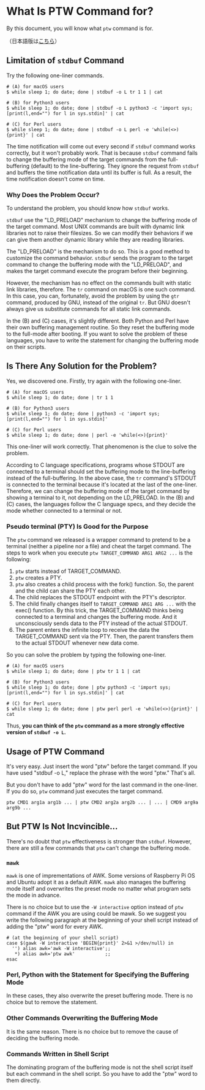 # What Is PTW Command for?

By this document, you will know what `ptw` command is for.

（日本語版は[こちら](ptw.info.ja.md)）


## Limitation of `stdbuf` Command

Try the following one-liner commands.

```sh:
# (A) for macOS users
$ while sleep 1; do date; done | stdbuf -o L tr 1 1 | cat

# (B) for Python3 users
$ while sleep 1; do date; done | stdbuf -o L python3 -c 'import sys; [print(l,end="") for l in sys.stdin]' | cat

# (C) for Perl users
$ while sleep 1; do date; done | stdbuf -o L perl -e 'while(<>){print}' | cat
```

The time notification will come out every second if `stdbuf` command works correctly, but it won't probably work. That is because `stdbuf` command fails to change the buffering mode of the target commands from the full-buffering (default) to the line-buffering. They ignore the request from `stdbuf` and buffers the time notification data until its buffer is full. As a result, the time notification doesn't come on time.

### Why Does the Problem Occur?

To understand the problem, you should know how `stdbuf` works.

`stdbuf` use the "LD_PRELOAD" mechanism to change the buffering mode of the target command. Most UNIX commands are built with dynamic link libraries not to raise their filesizes. So we can modify their behaviors if we can give them another dynamic library while they are reading libraries.

The "LD_PRELOAD" is the mechanism to do so. This is a good method to customize the command behavior. `stdbuf` sends the program to the target command to change the buffering mode with the "LD_PRELOAD", and makes the target command execute the program before their beginning.

However, the mechanism has no effect on the commands built with static link libraries, therefore. The `tr` command on macOS is one such command. In this case, you can, fortunately, avoid the problem by using the `gtr` command, produced by GNU, instead of the original `tr`. But GNU doesn't always give us substitute commands for all static link commands.

In the (B) and (C) cases, it's slightly different. Both Python and Perl have their own buffering management routine. So they reset the buffering mode to the full-mode after booting. If you want to solve the problem of these languages, you have to write the statement for changing the buffering mode on their scripts.

## Is There Any Solution for the Problem?

Yes, we discovered one. Firstly, try again with the following one-liner.

```sh:
# (A) for macOS users
$ while sleep 1; do date; done | tr 1 1

# (B) for Python3 users
$ while sleep 1; do date; done | python3 -c 'import sys; [print(l,end="") for l in sys.stdin]'

# (C) for Perl users
$ while sleep 1; do date; done | perl -e 'while(<>){print}'
```

This one-liner will work correctly. That phenomenon is the clue to solve the problem.

According to C language specifications, programs whose STDOUT are connected to a terminal should set the buffering mode to the line-buffering instead of the full-buffering. In the above case, the `tr` command's STDOUT is connected to the terminal because it's located at the last of the one-liner. Therefore, we can change the buffering mode of the target command by showing a terminal to it, not depending on the LD_PRELOAD. In the (B) and (C) cases, the languages follow the C language specs, and they decide the mode whether connected to a terminal or not.

### Pseudo terminal (PTY) Is Good for the Purpose

The `ptw` command we released is a wrapper command to pretend to be a terminal (neither a pipeline nor a file) and cheat the target command. The steps to work when you execute `ptw TARGET_COMMAND ARG1 ARG2 ...` is the following:

1. `ptw` starts instead of TARGET_COMMAND.
1. `ptw` creates a PTY.
1. `ptw` also creates a child process with the fork() function. So, the parent and the child can share the PTY each other.
1. The child replaces the STDOUT endpoint with the PTY's descriptor.
1. The child finally changes itself to `TARGET_COMMAND ARG1 ARG ...` with the exec() function. By this trick, the TARGET_COMMAND thinks being connected to a terminal and changes the buffering mode. And it unconsciously sends data to the PTY instead of the actual STDOUT.
1. The parent enters the infinite loop to receive the data the TARGET_COMMAND sent via the PTY. Then, the parent transfers them to the actual STDOUT whenever new data come.

So you can solve the problem by typing the following one-liner.

```sh:
# (A) for macOS users
$ while sleep 1; do date; done | ptw tr 1 1 | cat

# (B) for Python3 users
$ while sleep 1; do date; done | ptw python3 -c 'import sys; [print(l,end="") for l in sys.stdin]' | cat

# (C) for Perl users
$ while sleep 1; do date; done | ptw perl perl -e 'while(<>){print}' | cat
```

Thus, **you can think of the `ptw` command as a more strongly effective version of `stdbuf -o L`.**

## Usage of PTW Command

It's very easy. Just insert the word "ptw" before the target command. If you have used "stdbuf -o L," replace the phrase with the word "ptw." That's all.

But you don't have to add "ptw" word for the last command in the one-liner. If you do so, `ptw` command just executes the target command.

```sh:
ptw CMD1 arg1a arg1b ... | ptw CMD2 arg2a arg2b ... | ... | CMD9 arg9a arg9b ...
```

## But PTW Is Not Incvincible...

There's no doubt that `ptw` effectiveness is stronger than `stdbuf`. However, there are still a few commands that `ptw` can't change the buffering mode.

### `mawk`

`mawk` is one of imprementations of AWK. Some versions of Raspberry Pi OS and Ubuntu adopt it as a default AWK. `mawk` also manages the buffering mode itself and overwrites the preset mode no matter what program sets the mode in advance.

There is no choice but to use the `-W interactive` option instead of `ptw` command if the AWK you are using could be mawk. So we suggest you write the following paragraph at the beginning of your shell script instead of adding the "ptw" word for every AWK.

```sh:
# (at the beginning of your shell script)
case $(gawk -W interactive 'BEGIN{print}' 2>&1 >/dev/null) in
  '') alias awk='awk -W interactive';;
   *) alias awk='ptw awk'           ;;
esac
```

### Perl, Python with the Statement for Specifying the Buffering Mode

In these cases, they also overwrite the preset buffering mode. There is no choice but to remove the statement.


### Other Commands Overwriting the Buffering Mode

It is the same reason. There is no choice but to remove the cause of deciding the buffering mode.

### Commands Written in Shell Script

The dominating program of the buffering mode is not the shell script itself but each command in the shell script. So you have to add the "ptw" word to them directly.
